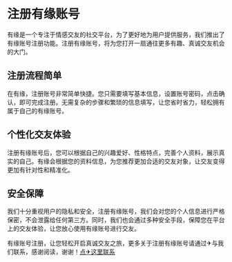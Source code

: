 # 注册有缘账号

有缘是一个专注于情感交友的社交平台，为了更好地为用户提供服务，我们推出了有缘账号注册功能。注册有缘账号，将为您打开一扇通往更多有趣、真诚交友机会的大门。

## 注册流程简单

在有缘，注册账号非常简单快捷。您只需要填写基本信息，设置账号密码，点击确认，即可完成注册。无需复杂的步骤和繁琐的信息填写，让您省时省力，轻松拥有属于自己的有缘账号。

## 个性化交友体验

注册有缘账号后，您可以根据自己的兴趣爱好、性格特点，完善个人资料，展示真实的自己。有缘会根据您的资料信息，为您推荐更加合适的交友对象，让交友变得更加有针对性和精准化。

## 安全保障

我们十分重视用户的隐私和安全，注册有缘账号，我们会对您的个人信息进行严格保密，不会泄露给任何第三方。同时，我们也会通过多种安全手段，保障您在平台上的交友体验，让您放心使用有缘账号进行交友。

有缘账号注册，让您轻松开启真诚交友之旅，更多关于注册有缘账号请通过✈与我们联系，感谢阅读，谢谢！[点✈这里联系](https://lm.k02.cc)